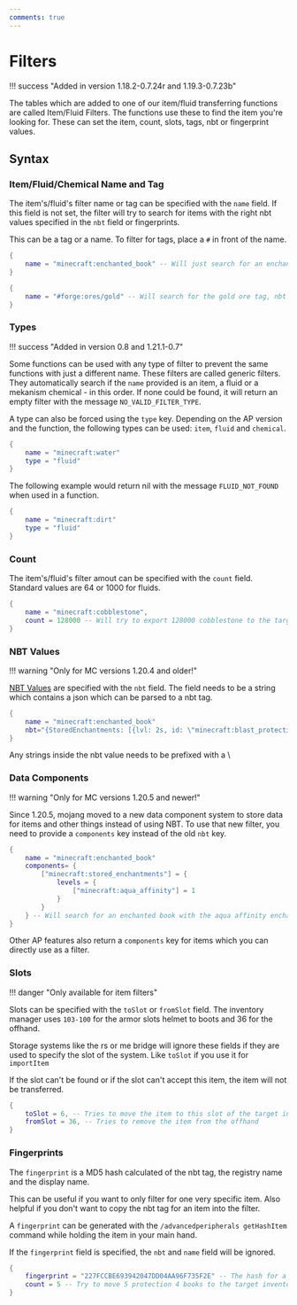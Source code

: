 ```yaml
---
comments: true
---
```


# Filters

!!! success "Added in version 1.18.2-0.7.24r and 1.19.3-0.7.23b"

The tables which are added to one of our item/fluid transferring functions are called Item/Fluid Filters. The functions
use these to find the item you're looking for.
These can set the item, count, slots, tags, nbt or fingerprint values.

## Syntax

### Item/Fluid/Chemical Name and Tag

The item's/fluid's filter name or tag can be specified with the `name` field.
If this field is not set, the filter will try to search for items with the right nbt values specified in the `nbt` field
or fingerprints.

This can be a tag or a name. To filter for tags, place a `#` in front of the name.

```lua
{
    name = "minecraft:enchanted_book" -- Will just search for an enchanted book, nbt values are ginored
}
```

```lua
{
    name = "#forge:ores/gold" -- Will search for the gold ore tag, nbt values are ignored
}
```

### Types

!!! success "Added in version 0.8 and 1.21.1-0.7"

Some functions can be used with any type of filter to prevent the same functions with just a different name. These filters are called generic filters.
They automatically search if the `name` provided is an item, a fluid or a mekanism chemical - in this order. 
If none could be found, it will return an empty filter with the message `NO_VALID_FILTER_TYPE`.

A type can also be forced using the `type` key.
Depending on the AP version and the function, the following types can be used: `item`, `fluid` and `chemical`.

```lua
{
    name = "minecraft:water"
    type = "fluid"
}
```

The following example would return nil with the message `FLUID_NOT_FOUND` when used in a function.
```lua
{
    name = "minecraft:dirt"
    type = "fluid"
}
```


### Count

The item's/fluid's filter amout can be specified with the `count` field.
Standard values are 64 or 1000 for fluids.

```lua
{
    name = "minecraft:cobblestone",
    count = 128000 -- Will try to export 128000 cobblestone to the target inventory. It will transfer less if there is not enough space in the target inventory or if there aren't enough items in the source inventory
}
```

### NBT Values

!!! warning "Only for MC versions 1.20.4 and older!"

[NBT Values](https://minecraft.fandom.com/wiki/NBT_format) are specified with the `nbt` field. The field needs to be a
string which contains a json which can be parsed to a nbt tag.

```lua
{
    name = "minecraft:enchanted_book" 
    nbt="{StoredEnchantments: [{lvl: 2s, id: \"minecraft:blast_protection\"}]}"} -- Will search for an enchanted book with the blast protection enchantment level 2
}
```

Any strings inside the nbt value needs to be prefixed with a \\

### Data Components

!!! warning "Only for MC versions 1.20.5 and newer!"

Since 1.20.5, mojang moved to a new data component system to store data for items and other things instead of using NBT.
To use that new filter, you need to provide a `components` key instead of the old `nbt` key.

```lua
{
    name = "minecraft:enchanted_book" 
    components= {
        ["minecraft:stored_enchantments"] = {
            levels = {
                ["minecraft:aqua_affinity"] = 1
            }
        }
    } -- Will search for an enchanted book with the aqua affinity enchantment level 1
}
```

Other AP features also return a `components` key for items which you can directly use as a filter.

### Slots

!!! danger "Only available for item filters"

Slots can be specified with the `toSlot` or `fromSlot` field.
The inventory manager uses `103-100` for the armor slots helmet to boots and 36 for the offhand.

Storage systems like the rs or me bridge will ignore these fields if they are used to specify the slot of the system.
Like `toSlot` if you use it for `importItem`

If the slot can't be found or if the slot can't accept this item, the item will not be transferred.

```lua
{
    toSlot = 6, -- Tries to move the item to this slot of the target inventory
    fromSlot = 36, -- Tries to remove the item from the offhand
}
```

### Fingerprints

The `fingerprint` is a MD5 hash calculated of the nbt tag, the registry name and the display name.

This can be useful if you want to only filter for one very specific item.
Also helpful if you don't want to copy the nbt tag for an item into the filter.

A `fingerprint` can be generated with the `/advancedperipherals getHashItem` command while holding the item in your main
hand.

If the `fingerprint` field is specified, the `nbt` and `name` field will be ignored.

```lua
{
    fingerprint = "227FCCBE693942047DD04AA96F735F2E" -- The hash for a protection 4 enchanted book
    count = 5 -- Try to move 5 protection 4 books to the target inventory
}
```
